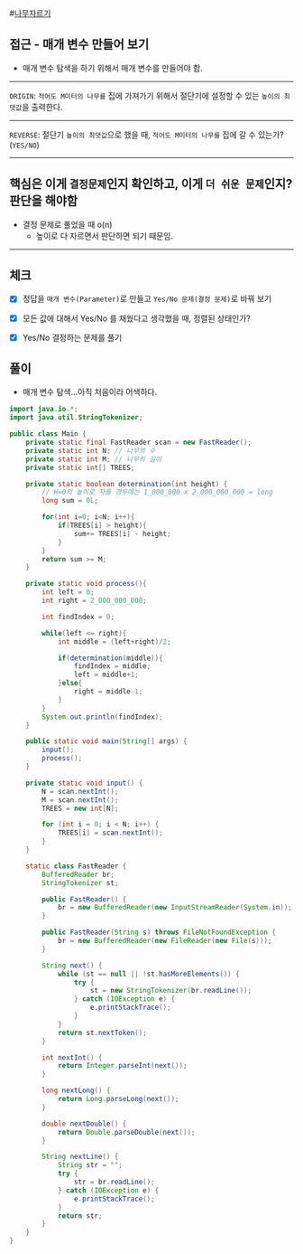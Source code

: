 
#[나무자르기](https://www.acmicpc.net/problem/2805)

## 접근 - 매개 변수 만들어 보기
- 매개 변수 탐색을 하기 위해서 매개 변수를 만들어야 함.

----

`ORIGIN`: `적어도 M미터의 나무를` 집에 가져가기 위해서 절단기에 설정할 수 있는 `높이의 최댓값`을 출력한다.

---

`REVERSE`: 절단기 `높이의 최댓값`으로 했을 때, `적어도 M미터의 나무를` 집에 갈 수 있는가? (`YES/NO`)

----

## 핵심은 이게 `결정문제`인지 확인하고, 이게 `더 쉬운 문제`인지? 판단을 해야함

- 결정 문제로 풀었을 때 o(n)
    - 높이로 다 자르면서 판단하면 되기 때문임.
    
----

## 체크
- [X] 정답을 `매개 변수(Parameter)`로 만들고 `Yes/No 문제(결정 문제)`로 바꿔 보기
- [X] 모든 값에 대해서 Yes/No 를 채웠다고 생각했을 때, 정렬된 상태인가?
- [X] Yes/No 결정하는 문제를 풀기


## 풀이

- 매개 변수 탐색...아직 처음이라 어색하다.

```java
import java.io.*;
import java.util.StringTokenizer;

public class Main {
    private static final FastReader scan = new FastReader();
    private static int N; // 나무의 수
    private static int M; // 나무의 길이
    private static int[] TREES;

    private static boolean determination(int height) {
        // H=0의 높이로 자를 경우에는 1_000_000 x 2_000_000_000 = long
        long sum = 0L;

        for(int i=0; i<N; i++){
            if(TREES[i] > height){
                sum+= TREES[i] - height;
            }
        }
        return sum >= M;
    }

    private static void process(){
        int left = 0;
        int right = 2_000_000_000;

        int findIndex = 0;

        while(left <= right){
            int middle = (left+right)/2;

            if(determination(middle)){
                findIndex = middle;
                left = middle+1;
            }else{
                right = middle-1;
            }
        }
        System.out.println(findIndex);
    }

    public static void main(String[] args) {
        input();
        process();
    }

    private static void input() {
        N = scan.nextInt();
        M = scan.nextInt();
        TREES = new int[N];

        for (int i = 0; i < N; i++) {
            TREES[i] = scan.nextInt();
        }
    }

    static class FastReader {
        BufferedReader br;
        StringTokenizer st;

        public FastReader() {
            br = new BufferedReader(new InputStreamReader(System.in));
        }

        public FastReader(String s) throws FileNotFoundException {
            br = new BufferedReader(new FileReader(new File(s)));
        }

        String next() {
            while (st == null || !st.hasMoreElements()) {
                try {
                    st = new StringTokenizer(br.readLine());
                } catch (IOException e) {
                    e.printStackTrace();
                }
            }
            return st.nextToken();
        }

        int nextInt() {
            return Integer.parseInt(next());
        }

        long nextLong() {
            return Long.parseLong(next());
        }

        double nextDouble() {
            return Double.parseDouble(next());
        }

        String nextLine() {
            String str = "";
            try {
                str = br.readLine();
            } catch (IOException e) {
                e.printStackTrace();
            }
            return str;
        }
    }
}



```
